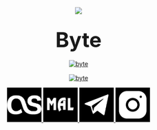 <h1 align="center"> <img src="images\logo.gif"> </h1>
<h3 align="center"> <font size="30"> Byte </font></h3>


<p align="center">
<a href="https://www.python.org/" target="blank"><img align="center"
src="https://img.shields.io/badge/python-3670A0?style=for-the-badge&logo=python&logoColor=ffdd54"alt="byte" height="30">
</a>

<p align="center">
<a href="https://discordapp.com/users/962646323381817394/" target="blank"><img align="center"
src="https://sigcord.io/user/962646323381817394"alt="byte" height="100">
</a>

<p align="center">
<a href="https://www.last.fm/user/bytedev" target="blank"><img src="images\lastfm.png"alt="last.fm" height="80"/>
<a href="https://myanimelist.net/profile/bytedev" target="blank"><img src="images\myanimelist.jpeg"alt="myanimelist" height="80"/>
<a href="https://t.me/bytedevelopment" target="blank"><img src="images\telegram.png"alt="telegram" height="80"/>
<a href="https://instagram.com/bytedevelopmentation" target="blank"><img src="images\instagram.png"alt="telegram" height="80"/>
</a>
